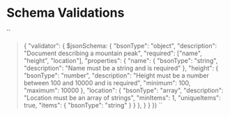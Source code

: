 # Schema Validations

``
> {
>    "validator": {
>        $jsonSchema: {
>            "bsonType": "object",
>           "description": "Document describing a mountain peak",
>           "required": ["name", "height", "location"],
>            "properties": {
>               "name": {
                    "bsonType": "string",
                    "description": "Name must be a string and is required"
                },
                "height": {
                    "bsonType": "number",
                    "description": "Height must be a number between 100 and 10000 and is required",
                    "minimum": 100,
                    "maximum": 10000
                },
                "location": {
                    "bsonType": "array",
                    "description": "Location must be an array of strings",
                    "minItems": 1,
                    "uniqueItems": true,
                    "items": {
                        "bsonType": "string"
                    }
                }
            },
        }
    }
})
``
